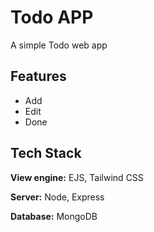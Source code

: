 # Todo APP

A simple Todo web app


## Features

- Add 
- Edit 
- Done


## Tech Stack

**View engine:** EJS, Tailwind CSS

**Server:** Node, Express

**Database:** MongoDB
